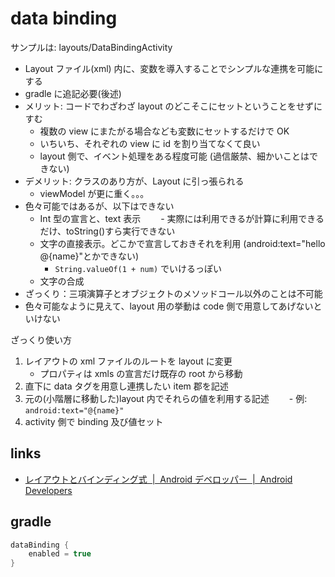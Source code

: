 # data binding

サンプルは: layouts/DataBindingActivity

- Layout ファイル(xml) 内に、変数を導入することでシンプルな連携を可能にする
- gradle に追記必要(後述)
- メリット: コードでわざわざ layout のどこそこにセットということをせずにすむ
  - 複数の view にまたがる場合なども変数にセットするだけで OK
  - いちいち、それぞれの view に id を割り当てなくて良い
  - layout 側で、イベント処理をある程度可能 (過信厳禁、細かいことはできない)
- デメリット: クラスのあり方が、Layout に引っ張られる
  - viewModel が更に重く。。。
- 色々可能ではあるが、以下はできない
  - Int 型の宣言と、text 表示
    　　- 実際には利用できるが計算に利用できるだけ、toString()すら実行できない
  - 文字の直接表示。どこかで宣言しておきそれを利用 (android:text="hello @{name}"とかできない)
    - `String.valueOf(1 + num)` でいけるっぽい
  - 文字の合成
- ざっくり：三項演算子とオブジェクトのメソッドコール以外のことは不可能
- 色々可能なように見えて、layout 用の挙動は code 側で用意してあげないといけない

ざっくり使い方

1. レイアウトの xml ファイルのルートを layout に変更
   - プロパティは xmls の宣言だけ既存の root から移動
2. 直下に data タグを用意し連携したい item 郡を記述
3. 元の(小階層に移動した)layout 内でそれらの値を利用する記述
   　　- 例: `android:text="@{name}"`
4. activity 側で binding 及び値セット

## links

- [レイアウトとバインディング式  |  Android デベロッパー  |  Android Developers](https://developer.android.com/topic/libraries/data-binding/expressions?hl=ja)

## gradle

```gradle
dataBinding {
    enabled = true
}
```
